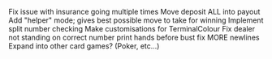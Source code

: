 Fix issue with insurance going multiple times
Move deposit ALL into payout
Add "helper" mode; gives best possible move to take for winning
Implement split number checking
Make customisations for TerminalColour
Fix dealer not standing on correct number
print hands before bust
fix MORE newlines
Expand into other card games? (Poker, etc...)